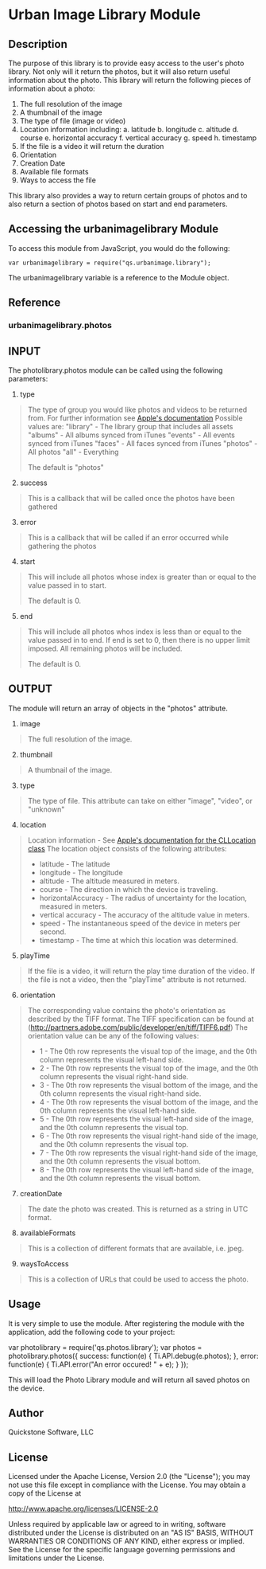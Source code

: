 # Urban Image Library Module

## Description

The purpose of this library is to provide easy access to the user's photo library.
Not only will it return the photos, but it will also return useful information about 
the photo.  This library will return the following pieces of information about a photo:

1. The full resolution of the image
2. A thumbnail of the image
3. The type of file (image or video)
4. Location information including:
	a. latitude
	b. longitude
	c. altitude
	d. course
	e. horizontal accuracy
	f. vertical accuracy
	g. speed
	h. timestamp
5. If the file is a video it will return the duration
6. Orientation
7. Creation Date
8. Available file formats
9. Ways to access the file

This library also provides a way to return certain groups of photos and to also return a 
section of photos based on start and end parameters. 


## Accessing the urbanimagelibrary Module

To access this module from JavaScript, you would do the following:

	var urbanimagelibrary = require("qs.urbanimage.library");

The urbanimagelibrary variable is a reference to the Module object.	

## Reference

### urbanimagelibrary.photos

INPUT 
-----
The photolibrary.photos module can be called using the following parameters:
1. type
> The type of group you would like photos and videos to be returned from.  For further
> information see [Apple's documentation](http://developer.apple.com/library/IOs/#documentation/AssetsLibrary/Reference/ALAssetsLibrary_Class/Reference/Reference.html#//apple_ref/doc/uid/TP40009722) 
>		Possible values are:
>		"library" - The library group that includes all assets
>		"albums" - All albums synced from iTunes
>		"events" - All events synced from iTunes
>		"faces" - All faces synced from iTunes
>		"photos" - All photos
>		"all" - Everything
>
> The default is "photos"

2. success
> This is a callback that will be called once the photos have been gathered

3. error
> This is a callback that will be called if an error occurred while gathering the photos

4. start
> This will include all photos whose index is greater than or equal to the value passed 
> in to start.
>
> The default is 0.

5. end
> This will include all photos whos index is less than or equal to the value passed in to
> end.  If end is set to 0, then there is no upper limit imposed.  All remaining photos
> will be included.
> 
> The default is 0.

OUTPUT
------
The module will return an array of objects in the "photos" attribute.

1. image
> The full resolution of the image.

2. thumbnail
> A thumbnail of the image.

3. type
> The type of file.  This attribute can take on either "image", "video", or "unknown"

4. location 
> Location information - See [Apple's documentation for the CLLocation class](http://developer.apple.com/library/IOs/#documentation/CoreLocation/Reference/CLLocation_Class/CLLocation/CLLocation.html#//apple_ref/occ/cl/CLLocation)
> The location object consists of the following attributes:
> 	* latitude - The latitude
>	* longitude - The longitude
>	* altitude - The altitude measured in meters.
>	* course - The direction in which the device is traveling.
>	* horizontalAccuracy - The radius of uncertainty for the location, measured in meters.
>	* vertical accuracy - The accuracy of the altitude value in meters.
>	* speed - The instantaneous speed of the device in meters per second.
>	* timestamp - The time at which this location was determined.

5. playTime 
> If the file is a video, it will return the play time duration of the video.  If the file is not a video, then the "playTime" attribute is not returned.

6. orientation
> The corresponding value contains the photo's orientation as described by the TIFF format.
> The TIFF specification can be found at (http://partners.adobe.com/public/developer/en/tiff/TIFF6.pdf)
> The orientation value can be any of the following values:
> * 1 - The 0th row represents the visual top of the image, and the 0th column represents the visual left-hand side.
> * 2 - The 0th row represents the visual top of the image, and the 0th column represents the visual right-hand side.
> * 3 - The 0th row represents the visual bottom of the image, and the 0th column represents the visual right-hand side.
> * 4 - The 0th row represents the visual bottom of the image, and the 0th column represents the visual left-hand side.
> * 5 - The 0th row represents the visual left-hand side of the image, and the 0th column represents the visual top.
> * 6 - The 0th row represents the visual right-hand side of the image, and the 0th column represents the visual top.
> * 7 - The 0th row represents the visual right-hand side of the image, and the 0th column represents the visual bottom.
> * 8 - The 0th row represents the visual left-hand side of the image, and the 0th column represents the visual bottom.

7. creationDate
> The date the photo was created.  This is returned as a string in UTC format.

8. availableFormats 
> This is a collection of different formats that are available, i.e. jpeg.

9. waysToAccess
> This is a collection of URLs that could be used to access the photo.


## Usage

It is very simple to use the module.  After registering the module with the application, add
the following code to your project:

var photolibrary = require('qs.photos.library');
var photos = photolibrary.photos({
	success: function(e) {
		Ti.API.debug(e.photos);
	},
	error: function(e) {
		Ti.API.error("An error occured! " + e);
	}
});

This will load the Photo Library module and will return all saved photos on the device.

## Author

Quickstone Software, LLC 

## License

Licensed under the Apache License, Version 2.0 (the "License");
you may not use this file except in compliance with the License.
You may obtain a copy of the License at
 
http://www.apache.org/licenses/LICENSE-2.0
 
Unless required by applicable law or agreed to in writing, software
distributed under the License is distributed on an "AS IS" BASIS,
WITHOUT WARRANTIES OR CONDITIONS OF ANY KIND, either express or implied.
See the License for the specific language governing permissions and
limitations under the License.
